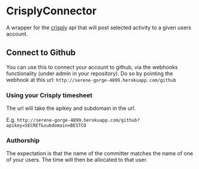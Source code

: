 # CrisplyConnector

A wrapper for the [crisply](http://crisply.com) api that will post
selected activity to a given users account.

## Connect to Github

You can use this to connect your account to github, via the webhooks
functionality (under admin in your repository). Do so by pointing the
webhook at this url: `http://serene-gorge-4899.herokuapp.com/github`

### Using your Crisply timesheet

The url will take the apikey and subdomain in the url.

E.g. `http://serene-gorge-4899.herokuapp.com/github?apikey=SECRET&subdomain=BESTCO`

### Authorship

The expectation is that the name of the committer matches the name of
one of your users. The time will then be allocated to that user.


